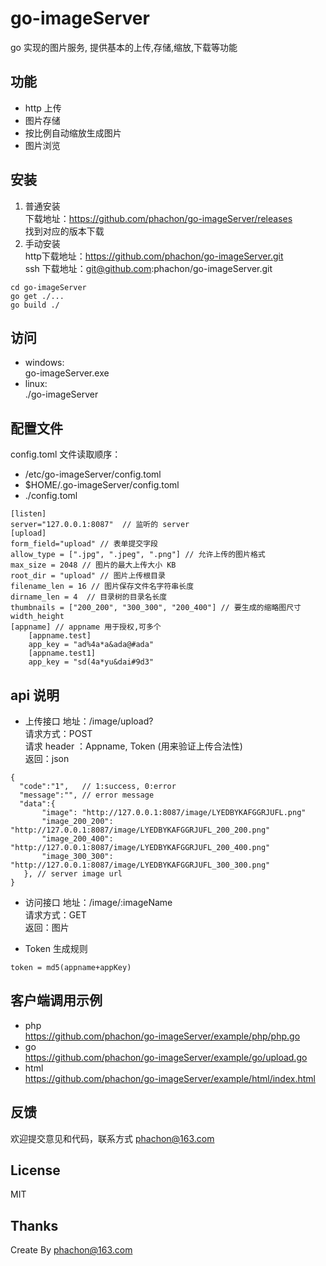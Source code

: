 # go-imageServer
go 实现的图片服务, 提供基本的上传,存储,缩放,下载等功能

## 功能
- http 上传
- 图片存储
- 按比例自动缩放生成图片
- 图片浏览

## 安装
1. 普通安装<br>
下载地址：https://github.com/phachon/go-imageServer/releases<br>
找到对应的版本下载
2. 手动安装<br>
http下载地址：https://github.com/phachon/go-imageServer.git<br>
ssh 下载地址：git@github.com:phachon/go-imageServer.git<br>
```
cd go-imageServer
go get ./...
go build ./
```
## 访问
- windows:<br>
go-imageServer.exe
- linux:<br>
./go-imageServer

## 配置文件

config.toml 文件读取顺序：<br>
- /etc/go-imageServer/config.toml
- $HOME/.go-imageServer/config.toml
- ./config.toml

```
[listen]
server="127.0.0.1:8087"  // 监听的 server
[upload]
form_field="upload" // 表单提交字段
allow_type = [".jpg", ".jpeg", ".png"] // 允许上传的图片格式
max_size = 2048 // 图片的最大上传大小 KB
root_dir = "upload" // 图片上传根目录
filename_len = 16 // 图片保存文件名字符串长度
dirname_len = 4  // 目录树的目录名长度
thumbnails = ["200_200", "300_300", "200_400"] // 要生成的缩略图尺寸 width_height
[appname] // appname 用于授权,可多个
    [appname.test]
    app_key = "ad%4a*a&ada@#ada"
    [appname.test1]
    app_key = "sd(4a*yu&dai#9d3"
```

## api 说明

- 上传接口
地址：/image/upload?<br>
请求方式：POST<br>
请求 header ：Appname, Token (用来验证上传合法性)<br>
返回：json<br>
```
{
  "code":"1",   // 1:success, 0:error
  "message":"", // error message
  "data":{
       "image": "http://127.0.0.1:8087/image/LYEDBYKAFGGRJUFL.png"
       "image_200_200": "http://127.0.0.1:8087/image/LYEDBYKAFGGRJUFL_200_200.png"
       "image_200_400": "http://127.0.0.1:8087/image/LYEDBYKAFGGRJUFL_200_400.png"
       "image_300_300": "http://127.0.0.1:8087/image/LYEDBYKAFGGRJUFL_300_300.png"
   }, // server image url
}
```

- 访问接口
地址：/image/:imageName<br>
请求方式：GET<br>
返回：图片

- Token 生成规则
```
token = md5(appname+appKey)
```

## 客户端调用示例
- php <br>
https://github.com/phachon/go-imageServer/example/php/php.go
- go <br>
https://github.com/phachon/go-imageServer/example/go/upload.go
- html <br>
https://github.com/phachon/go-imageServer/example/html/index.html


## 反馈

欢迎提交意见和代码，联系方式 phachon@163.com

## License

MIT

Thanks
---------
Create By phachon@163.com